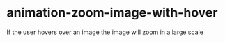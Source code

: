 # animation-zoom-image-with-hover
If the user hovers over an image the image will zoom in a large scale
